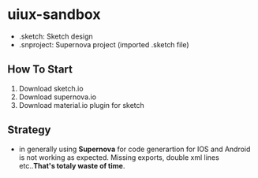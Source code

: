 # uiux-sandbox

- .sketch: Sketch design
- .snproject: Supernova project (imported .sketch file)

## How To Start 
1. Download sketch.io
2. Download supernova.io
3. Download material.io plugin for sketch

## Strategy
- in generally using **Supernova** for code generartion for IOS and Android is not working as expected. Missing exports, double xml lines etc..**That's totaly waste of time**.  
